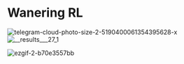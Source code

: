 # Wanering RL

![telegram-cloud-photo-size-2-5190400061354395628-x](https://github.com/JakobDen/RLWandering/assets/54845271/4b245b4a-705c-48ea-99f2-ddcc88b3953c)
![__results___27_1](https://github.com/JakobDen/RLWandering/assets/54845271/6d08cabc-e86c-4f97-b1fe-4320f82779b5)

![ezgif-2-b70e3557bb](https://github.com/JakobDen/RLWandering/assets/54845271/5c7e6f19-319c-480f-be60-9cc0c7ede4a6)

